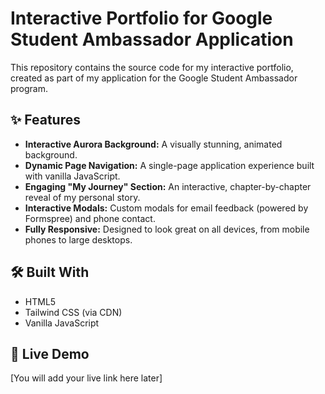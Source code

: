 # Interactive Portfolio for Google Student Ambassador Application

This repository contains the source code for my interactive portfolio, created as part of my application for the Google Student Ambassador program.

## ✨ Features

- **Interactive Aurora Background:** A visually stunning, animated background.
- **Dynamic Page Navigation:** A single-page application experience built with vanilla JavaScript.
- **Engaging "My Journey" Section:** An interactive, chapter-by-chapter reveal of my personal story.
- **Interactive Modals:** Custom modals for email feedback (powered by Formspree) and phone contact.
- **Fully Responsive:** Designed to look great on all devices, from mobile phones to large desktops.

## 🛠️ Built With

- HTML5
- Tailwind CSS (via CDN)
- Vanilla JavaScript

## 🚀 Live Demo

[You will add your live link here later]